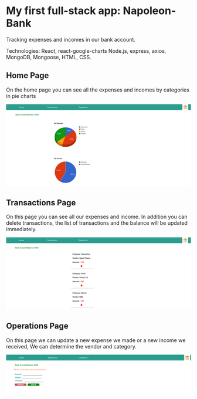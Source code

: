 # My first full-stack app: Napoleon-Bank

Tracking expenses and incomes in our bank account.

Technologies: React, react-google-charts Node.js, express, axios, MongoDB, Mongoose, HTML, CSS.

## Home Page

On the home page you can see all the expenses and incomes by categories in pie charts

![Image](images/home.PNG)

## Transactions Page

On this page you can see all our expenses and income.
In addition you can delete transactions, the list of transactions and the balance will be updated immediately.

![Image](images/transactions.PNG)

## Operations Page

On this page we can update a new expense we made or a new income we received,
We can determine the vendor and category.

![Image](images/operations.PNG)
